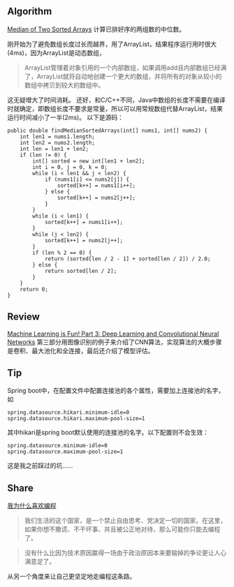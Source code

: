 ## Algorithm
[Median of Two Sorted Arrays](https://leetcode.com/problems/median-of-two-sorted-arrays/) 计算已排好序的两组数的中位数。

刚开始为了避免数组长度过长而越界，用了ArrayList，结果程序运行用时很大(4ms)，因为ArrayList是动态数组，
>ArrayList管理着对象引用的一个内部数组，如果调用add且内部数组已经满了，ArrayList就将自动地创建一个更大的数组，并将所有的对象从较小的数组中拷贝到较大的数组中。

这无疑增大了时间消耗。
还好，和C/C++不同，Java中数组的长度不需要在编译时就确定，即数组长度不要求是常量，所以可以用常规数组代替ArrayList，结果运行时间减小了一半(2ms)。
以下是源码：
```
public double findMedianSortedArrays(int[] nums1, int[] nums2) {
	int len1 = nums1.length;
	int len2 = nums2.length;
	int len = len1 + len2;
	if (len != 0) {
		int[] sorted = new int[len1 + len2];
		int i = 0, j = 0, k = 0;
		while (i < len1 && j < len2) {
			if (nums1[i] <= nums2[j]) {
				sorted[k++] = nums1[i++];
			} else {
				sorted[k++] = nums2[j++];
			}
		}
		while (i < len1) {
			sorted[k++] = nums1[i++];
		}
		while (j < len2) {
			sorted[k++] = nums2[j++];
		}
		if (len % 2 == 0) {
			return (sorted[len / 2 - 1] + sorted[len / 2]) / 2.0;
		} else {
			return sorted[len / 2];
		}
	}
	return 0;
}
```
## Review
[Machine Learning is Fun! Part 3: Deep Learning and Convolutional Neural Networks](https://medium.com/@ageitgey/machine-learning-is-fun-part-3-deep-learning-and-convolutional-neural-networks-f40359318721)
第三部分用图像识别的例子来介绍了CNN算法，实现算法的大概步骤是卷积、最大池化和全连接，最后还介绍了模型评估。
## Tip
Spring boot中，在配置文件中配置连接池的各个属性，需要加上连接池的名字，如
```
spring.datasource.hikari.minimum-idle=0
spring.datasource.hikari.maximum-pool-size=1
```
其中hikari是spring boot默认使用的连接池的名字。以下配置则不会生效：
```
spring.datasource.minimum-idle=0
spring.datasource.maximum-pool-size=1
```
这是我之前踩过的坑……
## Share
[我为什么喜欢编程](http://www.ruanyifeng.com/blog/2009/10/why_i_love_programming.html)
>我们生活的这个国家，是一个禁止自由思考、党决定一切的国家。在这里，如果你想不撒谎、不干坏事、并且被公正地对待，那么可能你只能去编程了。

>没有什么比因为技术原因赢得一场由于政治原因本来要输掉的争论更让人心满意足了。

从另一个角度来让自己更坚定地走编程这条路。
